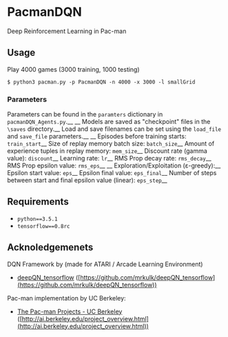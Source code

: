 # PacmanDQN
Deep Reinforcement Learning in Pac-man

## Usage

Play 4000 games (3000 training, 1000 testing)

```
$ python3 pacman.py -p PacmanDQN -n 4000 -x 3000 -l smallGrid
```
### Parameters

Parameters can be found in the `paramters` dictionary in `pacmanDQN_Agents.py`.__
__
Models are saved as "checkpoint" files in the `\saves` directory.__
Load and save filenames can be set using the `load_file` and `save_file` parameters.__
__
Episodes before training starts: `train_start`__
Size of replay memory batch size: `batch_size`__
Amount of experience tuples in replay memory: `mem_size`__
Discount rate (gamma value): `discount`__
Learning rate: `lr`__
RMS Prop decay rate: `rms_decay`__
RMS Prop epsilon value: `rms_eps`__
__
Exploration/Exploitation (ε-greedy):__
Epsilon start value: `eps`__
Epsilon final value: `eps_final`__
Number of steps between start and final epsilon value (linear): `eps_step`__


## Requirements

- `python==3.5.1`
- `tensorflow==0.8rc`

## Acknoledgemenets

DQN Framework by  (made for ATARI / Arcade Learning Environment)
* [deepQN_tensorflow](https://github.com/mrkulk/deepQN_tensorflow) ([https://github.com/mrkulk/deepQN_tensorflow](https://github.com/mrkulk/deepQN_tensorflow))

Pac-man implementation by UC Berkeley:
* [The Pac-man Projects - UC Berkeley](http://ai.berkeley.edu/project_overview.html) ([http://ai.berkeley.edu/project_overview.html](http://ai.berkeley.edu/project_overview.html))
